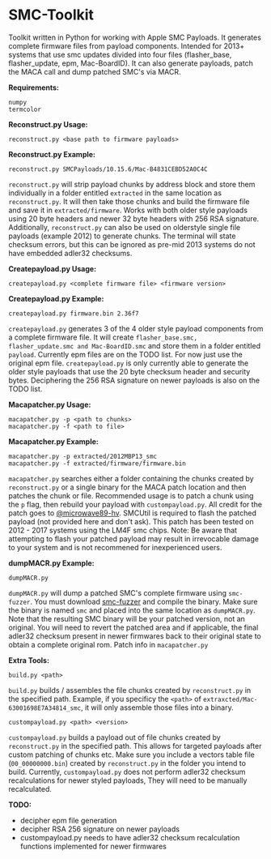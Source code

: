 # SMC-Toolkit
Toolkit written in Python for working with Apple SMC Payloads. It generates complete firmware files from payload components. Intended for 2013+ systems that use smc updates divided into four files (flasher_base, flasher_update, epm, Mac-BoardID). It can also generate payloads, patch the MACA call and dump patched SMC's via MACR.

__Requirements:__
```
numpy
termcolor
```

__Reconstruct.py Usage:__
```
reconstruct.py <base path to firmware payloads>
```

__Reconstruct.py Example:__
```
reconstruct.py SMCPayloads/10.15.6/Mac-B4831CEBD52A0C4C
```

`reconstruct.py` will strip payload chunks by address block and store them individually in a folder entitled `extracted` in the same location as `reconstruct.py`. It will then take those chunks and build the firmware file and save it in `extracted/firmware`. Works with both older style payloads using 20 byte headers and newer 32 byte headers with 256 RSA signature. Additionally, `reconstruct.py` can also be used on olderstyle single file payloads (example 2012) to generate chunks. The terminal will state checksum errors, but this can be ignored as pre-mid 2013 systems do not have embedded adler32 checksums.


__Createpayload.py Usage:__
```
createpayload.py <complete firmware file> <firmware version>
```

__Createpayload.py Example:__
```
createpayload.py firmware.bin 2.36f7
```

`createpayload.py` generates 3 of the 4 older style payload components from a complete firmware file. It will create `flasher_base.smc, flasher_update.smc and Mac-BoardID.smc` and store them in a folder entitled `payload`. Currently epm files are on the TODO list. For now just use the original epm file. `createpayload.py` is only currently able to generate the older style payloads that use the 20 byte checksum header and security bytes. Deciphering the 256 RSA signature on newer payloads is also on the TODO list.


__Macapatcher.py Usage:__
```
macapatcher.py -p <path to chunks>
macapatcher.py -f <path to file>
```

__Macapatcher.py Example:__
```
macapatcher.py -p extracted/2012MBP13_smc
macapatcher.py -f extracted/firmware/firmware.bin
```
`macapatcher.py` searches either a folder containing the chunks created by `reconstruct.py` or a single binary for the MACA patch location and then patches the chunk or file. Recommended usage is to patch a chunk using the `p` flag, then rebuild your payload with `custompayload.py`. All credit for the patch goes to [@microwave89-hv](https://github.com/microwave89-hv). SMCUtil is required to flash the patched payload (not provided here and don't ask). This patch has been tested on 2012 - 2017 systems using the LM4F smc chips. Note: Be aware that attempting to flash your patched payload may result in irrevocable damage to your system and is not recommened for inexperienced users.


__dumpMACR.py Example:__
```
dumpMACR.py
```
`dumpMACR.py` will dump a patched SMC's complete firmware using `smc-fuzzer`. You must download [smc-fuzzer](https://github.com/theopolis/smc-fuzzer) and compile the binary. Make sure the binary is named `smc` and placed into the same location as `dumpMACR.py`. Note that the resulting SMC binary will be your patched version, not an original. You will need to revert the patched area and if applicable, the final adler32 checksum present in newer firmwares back to their original state to obtain a complete original rom. Patch info in `macapatcher.py`


__Extra Tools:__
```
build.py <path>
```
`build.py` builds / assembles the file chunks created by `reconstruct.py` in the specified path. Example, if you specificy the `<path>` of `extraxcted/Mac-63001698E7A34814_smc`, it will only assemble those files into a binary.

```
custompayload.py <path> <version>
```
`custompayload.py` builds a payload out of file chunks created by `reconstruct.py` in the specified path. This allows for targeted payloads after custom patching of chunks etc. Make sure you include a vectors table file (`00_00000000.bin`) created by `reconstruct.py` in the folder you intend to build. Currently, `custompayload.py` does not perform adler32 checksum recalculations for newer styled payloads, They will need to be manually recalculated.


__TODO:__
- decipher epm file generation
- decipher RSA 256 signature on newer payloads
- custompayload.py needs to have adler32 checksum recalculation functions implemented for newer firmwares
